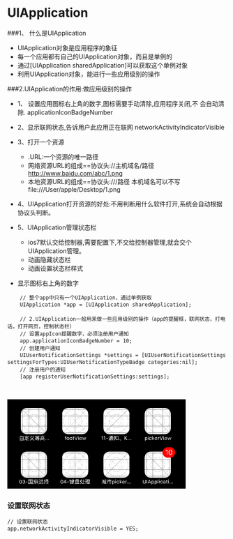 # UIApplication
###1、 什么是UIApplication
- UIApplication对象是应用程序的象征
- 每一个应用都有自己的UIApplication对象，而且是单例的
- 通过[UIApplication sharedApplication]可以获取这个单例对象
- 利用UIApplication对象，能进行一些应用级别的操作

###2.UIApplication的作用:做应用级别的操作
- 1、 设置应用图标右上角的数字,图标需要手动清除,应用程序关闭,不 会自动清除.
applicationIconBadgeNumber
- 2、显示联网状态,告诉用户此应用正在联网 networkActivityIndicatorVisible
- 3、打开一个资源
  - .URL:一个资源的唯一路径
  - 网络资源URL的组成==协议头://主机域名/路径 http://www.baidu.com/abc/1.png
  - 本地资源URL的组成==协议头:///路径 本机域名可以不写 file:///User/apple/Desktop/1.png
- 4、UIApplication打开资源的好处:不用判断用什么软件打开,系统会自动根据 协议头判断。
- 5、UIApplication管理状态栏
  - ios7默认交给控制器,需要配置下,不交给控制器管理,就会交个 UIApplication管理。
  - 动画隐藏状态栏
  - 动画设置状态栏样式

- 显示图标右上角的数字

```objc
    // 整个app中只有一个UIApplication，通过单例获取
    UIApplication *app = [UIApplication sharedApplication];

    // 2.UIApplication一般用来做一些应用级别的操作（app的提醒框，联网状态，打电话，打开网页，控制状态栏）
    // 设置appIcon提醒数字，必须注册用户通知
    app.applicationIconBadgeNumber = 10;
    // 创建用户通知
    UIUserNotificationSettings *settings = [UIUserNotificationSettings settingsForTypes:UIUserNotificationTypeBadge categories:nil];
    // 注册用户的通知
    [app registerUserNotificationSettings:settings];
```
</br>

![](../images/uiapplocation.png)

### 设置联网状态
```objc
// 设置联网状态
app.networkActivityIndicatorVisible = YES;
```


